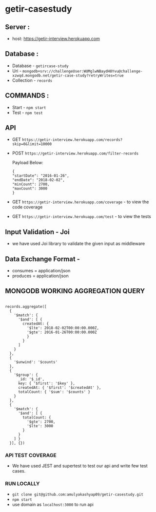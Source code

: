 # getir-casestudy

## Server :

- host: https://getir-interview.herokuapp.com

## Database :

- Database - `getircase-study`
- Uri - `mongodb+srv://challengeUser:WUMglwNBaydH8Yvu@challenge-xzwqd.mongodb.net/getir-case-study?retryWrites=true`
- Collection - `records`

## COMMANDS :

- Start - `npm start`
- Test - `npm test`

## API

- GET `https://getir-interview.herokuapp.com/records?skip=0&limit=10000`
- POST `https://getir-interview.herokuapp.com/filter-records`

  Payload Below:

  ```
  {
  "startDate": "2016-01-26",
  "endDate": "2018-02-02",
  "minCount": 2700,
  "maxCount": 3000
  }
  ```

- GET `https://getir-interview.herokuapp.com/coverage` - to view the code coverage
- GET `https://getir-interview.herokuapp.com/test` - to view the tests

## Input Validation - Joi

- we have used Joi library to validate the given input as middleware

## Data Exchange Format -

- consumes = application/json
- produces = application/json

## MONGODB WORKING AGGREGATION QUERY

```

records.aggregate([
  {
    '$match': {
      '$and': [ {
        createdAt: {
          '$lte': 2018-02-02T00:00:00.000Z,
          '$gte': 2016-01-26T00:00:00.000Z
          }
        }
      ]
    }
  },
  {
    '$unwind': '$counts'
  },
  {
    '$group': {
      _id: '$_id',
      key: { '$first': '$key' },
      createdAt: { '$first': '$createdAt' },
      totalCount: { '$sum': '$counts' }
    }
  },
  {
    '$match': {
      '$and': [ {
        totalCount: {
          '$gte': 2700,
          '$lte': 3000
        }
      }
    ] }
  }], {})

```

### API TEST COVERAGE

- We have used JEST and supertest to test our api and write few test cases.

### RUN LOCALLY

- `git clone git@github.com:amulyakashyap09/getir-casestudy.git`
- `npm start`
- use domain as `localhost:3000` to run api
